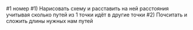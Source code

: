 #1 номер
#1) Нарисовать схему и расставить на ней расстояния учитывая сколько путей из 1 точки идёт в другие точки
#2) Почситать и сложить длины нужных нам путей

